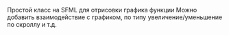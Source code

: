 Простой класс на SFML для отрисовки графика функции
Можно добавить взаимодействие с графиком, по типу увеличение/уменьшение по скроллу и т.д.
